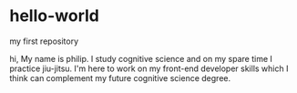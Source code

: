 # hello-world
my first repository

hi,
My name is philip. I study cognitive science and on my spare time I practice jiu-jitsu. I'm here to work on my front-end developer skills which I think can complement my future cognitive science degree. 
